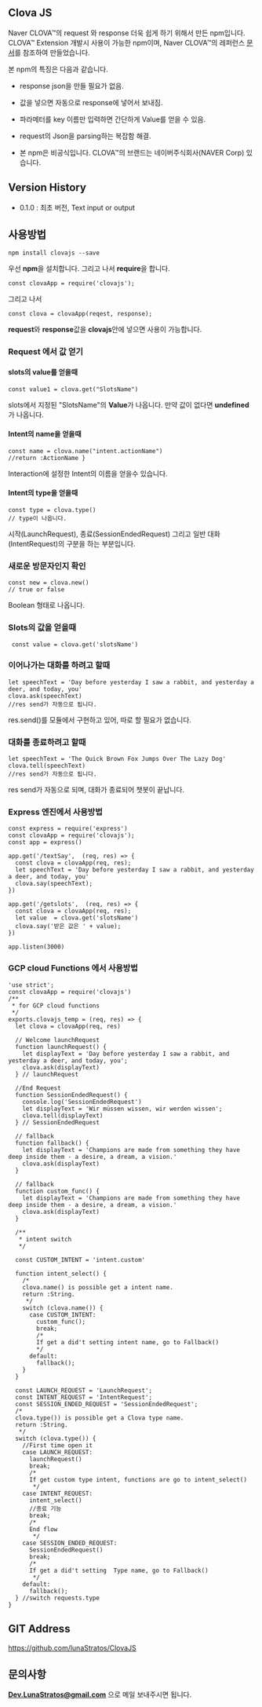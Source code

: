 ## Clova JS ##

Naver CLOVA™의 request 와 response 더욱 쉽게 하기 위해서 만든 npm입니다.
CLOVA™ Extension 개발시 사용이 가능한 npm이며, Naver CLOVA™의 레퍼런스 [문서](https://developers.Clova.co.kr/docs/)를 참조하여 만들었습니다.

본 npm의 특징은 다음과 같습니다.

* response json을 만들 필요가 없음.
* 값을 넣으면 자동으로 response에 넣어서 보내짐.
* 파라메터를 key 이름만 입력하면 간단하게 Value를 얻을 수 있음.
* request의 Json을 parsing하는 복잡함 해결.

* 본 npm은 비공식입니다. CLOVA™의 브랜드는 네이버주식회사(NAVER Corp) 있습니다.


## Version History ##

* 0.1.0 : 최초 버전, Text input or output

## 사용방법 ##

    npm install clovajs --save

우선 **npm**을 설치합니다. 그리고 나서 **require**을 합니다.

    const clovaApp = require('clovajs');

그리고 나서

    const clova = clovaApp(reqest, response);

**request**와 **response**값을 **clovajs**안에 넣으면 사용이 가능합니다.

### Request 에서 값 얻기 ###

#### slots의 value를 얻을때 ###

	const value1 = clova.get("SlotsName")

slots에서 지정된 "SlotsName"의 **Value**가 나옵니다. 만약 값이 없다면 **undefined**가 나옵니다.

#### Intent의 name을 얻을때 ####

	const name = clova.name("intent.actionName")
	//return :ActionName }

Interaction에 설정한 Intent의 이름을 얻을수 있습니다.

#### Intent의 type을 얻을때 ####

	const type = clova.type()
	// type이 나옵니다.

시작(LaunchRequest), 종료(SessionEndedRequest) 그리고 일반 대화(IntentRequest)의 구분을 하는 부분입니다.

### 새로운 방문자인지 확인 ###

	const new = clova.new()
	// true or false

Boolean 형태로 나옵니다.

###  Slots의 값을 얻을때 ###

	 const value = clova.get('slotsName')

###  이어나가는 대화를 하려고 할때  ###

	let speechText = 'Day before yesterday I saw a rabbit, and yesterday a deer, and today, you'
	clova.ask(speechText)
	//res send가 자동으로 됩니다.

res.send()를 모듈에서 구현하고 있어, 따로 할 필요가 없습니다.

###   대화를 종료하려고 할때  ###

	let speechText = 'The Quick Brown Fox Jumps Over The Lazy Dog'
	clova.tell(speechText)
	//res send가 자동으로 됩니다.

res send가 자동으로 되며, 대화가 종료되어 챗봇이 끝납니다.

### Express 엔진에서 사용방법 ###



    const express = require('express')
    const clovaApp = require('clovajs');
    const app = express()

    app.get('/textSay',  (req, res) => {
      const clova = clovaApp(req, res);
      let speechText = 'Day before yesterday I saw a rabbit, and yesterday a deer, and today, you'
      clova.say(speechText);
    })

    app.get('/getslots',  (req, res) => {
      const clova = clovaApp(req, res);
      let value  = clova.get('slotsName')
      clova.say('받은 값은 ' + value);
    })

    app.listen(3000)

### GCP cloud Functions 에서 사용방법 ###

    'use strict';
    const clovaApp = require('clovajs')
    /**
     * for GCP cloud functions
     */
    exports.clovajs_temp = (req, res) => {
      let clova = clovaApp(req, res)

      // Welcome launchRequest
      function launchRequest() {
        let displayText = 'Day before yesterday I saw a rabbit, and yesterday a deer, and today, you';
        clova.ask(displayText)
      } // launchRequest

      //End Request
      function SessionEndedRequest() {
        console.log('SessionEndedRequest')
        let displayText = 'Wir müssen wissen, wir werden wissen';
        clova.tell(displayText)
      } // SessionEndedRequest

      // fallback
      function fallback() {
        let displayText = 'Champions are made from something they have deep inside them - a desire, a dream, a vision.'
        clova.ask(displayText)
      }

      // fallback
      function custom_func() {
        let displayText = 'Champions are made from something they have deep inside them - a desire, a dream, a vision.'
        clova.ask(displayText)
      }

      /**
       * intent switch
       */

      const CUSTOM_INTENT = 'intent.custom'

      function intent_select() {
        /*
        clova.name() is possible get a intent name.
        return :String.
         */
        switch (clova.name()) {
          case CUSTOM_INTENT:
            custom_func();
            break;
            /*
            If get a did't setting intent name, go to Fallback()
            */
          default:
            fallback();
        }
      }

      const LAUNCH_REQUEST = 'LaunchRequest';
      const INTENT_REQUEST = 'IntentRequest';
      const SESSION_ENDED_REQUEST = 'SessionEndedRequest';
      /*
      clova.type()) is possible get a Clova type name.
      return :String.
       */
      switch (clova.type()) {
        //First time open it
        case LAUNCH_REQUEST:
          launchRequest()
          break;
          /*
          If get custom type intent, functions are go to intent_select()
           */
        case INTENT_REQUEST:
          intent_select()
          //종료 기능
          break;
          /*
          End flow
           */
        case SESSION_ENDED_REQUEST:
          SessionEndedRequest()
          break;
          /*
          If get a did't setting  Type name, go to Fallback()
           */
        default:
          fallback();
      } //switch requests.type
    }

## GIT Address ##

https://github.com/lunaStratos/ClovaJS

## 문의사항 ##

**Dev.LunaStratos@gmail.com** 으로 메일 보내주시면 됩니다.
